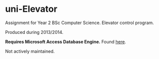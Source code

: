 # uni-Elevator
Assignment for Year 2 BSc Computer Science. Elevator control program.

Produced during 2013/2014.

<b>Requires Microsoft Access Database Engine.</b> Found [here](https://www.microsoft.com/en-gb/download/details.aspx?id=13255).


Not actively maintained.
